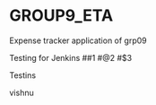 # GROUP9_ETA
Expense tracker application of grp09

Testing for Jenkins 
##1
#@2
#$3

Testins

vishnu 

